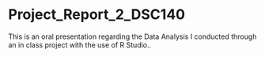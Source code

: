 # Project_Report_2_DSC140
This is an oral presentation regarding the Data Analysis I conducted through an in class project with the use of R Studio..
